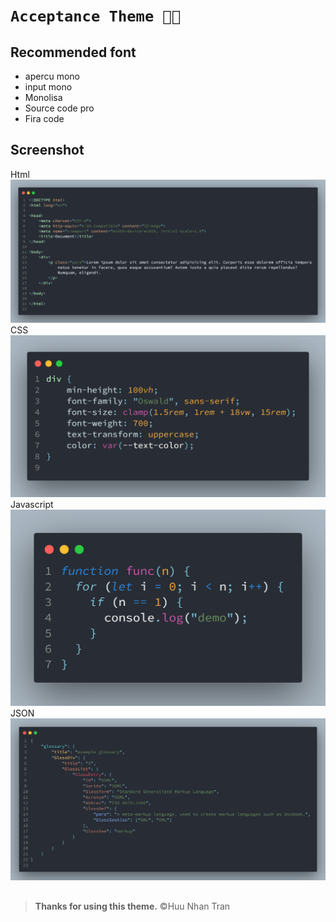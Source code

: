# `Acceptance Theme 🌠🌚`

## Recommended font

- apercu mono
- input mono
- Monolisa
- Source code pro
- Fira code

## Screenshot

Html
![html screenshot](./screenshothtml.png)
CSS
![css](./screenshotcss.png)
Javascript
![js](./screenshotjs.png)
JSON
![json](./screenshotjson.png)

##

> **Thanks for using this theme.**
> ©Huu Nhan Tran
